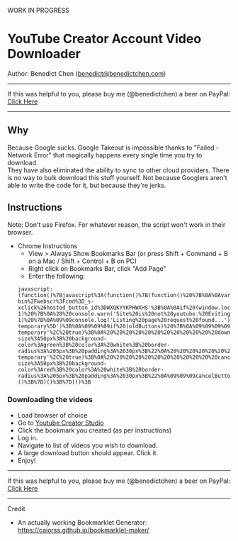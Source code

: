WORK IN PROGRESS

# YouTube Creator Account Video Downloader

Author: Benedict Chen (benedict@benedictchen.com)

--------------

If this was helpful to you, please buy me (@benedictchen) a beer on PayPal: [Click Here](https://www.paypal.com/cgi-bin/webscr?cmd=_s-xclick&hosted_button_id=WXQKYYKPHWXHS)

--------------

## Why 

Because Google sucks.  Google Takeout is impossible thanks to "Failed - Network Error" that magically happens every single time you try to download.  
They have also eliminated the ability to sync to other cloud providers.  There is no way to bulk download this stuff yourself.  Not because Googlers
aren't able to write the code for it, but because they're jerks.  

## Instructions

Note: Don't use Firefox. For whatever reason, the script won't work in their browser. 

- Chrome Instructions 
    - View > Always Show Bookmarks Bar (or press Shift + Command + B on a Mac / Shift + Control + B on PC)
    -  Right click on Bookmarks Bar, click "Add Page"
    - Enter the following:
    ```
  javascript:(function()%7Bjavascript%3A(function()%7B(function()%20%7B%0A%0Avar%20DONATION_URL%20%3D%20'https%3A%2F%2Fwww.paypal.com%2Fcgi-bin%2Fwebscr%3Fcmd%3D_s-xclick%26hosted_button_id%3DWXQKYYKPHWXHS'%3B%0A%0Aif%20(window.location.hostname.toLowerCase().indexOf('youtube')%20%3D%3D%3D%20-1)%20%7B%0A%20%20console.warn('Site%20is%20not%20youtube.%20Exiting...')%3B%0A%20%20return%3B%0A%7D%0Aconsole.log('YouTube%20detected.')%3B%0A%0A%0Awindow.oldXHROpen%20%3D%20window.XMLHttpRequest.prototype.open%3B%0A%0Alet%20interceptor%20%3D%20function%20(method%2C%20url%2C%20async)%20%7B%0A%20%20%20%20console.log('Intercepted%20request%3A%20'%2C%20%7Burl%7D)%3B%0A%09if%20(url.indexOf('%2Fyoutubei%2Fv1%2Fcreator%2Flist_creator_videos')%20!%3D%3D%20-1)%20%7B%0A%09%09console.log('Listing%20page%20request%20found...')%3B%0A%09%09console.warn(%7Bthis%3A%20this%7D)%3B%0A%09%09this.addEventListener('load'%2C%20function%20()%20%7B%0A%20%20%20%20%20%20%20%20%20%20%20%20let%20response%20%3D%20JSON.parse(this.responseText)%3B%0A%20%20%20%20%20%20%20%20%20%20%20%20console.log(%7Bresponse%7D)%0A%20%20%20%20%20%20%20%20%20%20%20%20const%20%7B%20videos%20%7D%20%3D%20response%3B%0A%09%09%09let%20waitTime%20%3D%200%3B%0A%09%09%09%2F%2F%20Clear%20old%20buttons%0A%09%09%09const%20oldButtons%20%3D%20document.querySelectorAll('%5Bdata-temporary%5D')%3B%0A%09%09%09if%20(oldButtons)%20%7B%0A%09%09%09%09Array.from(oldButtons).forEach(item%20%3D%3E%20%7B%0A%09%09%09%09%09item.parentNode.removeChild(item)%3B%0A%09%09%09%09%7D)%3B%0A%09%09%09%7D%0A%09%09%09%2F%2F%20Create%20the%20buttons%0A%09%09%09let%20downloadButton%20%3D%20document.createElement('button')%3B%0A%09%09%09downloadButton.setAttribute('data-temporary'%2C%20true)%3B%0A%20%20%20%20%20%20%20%20%20%20%20%20downloadButton.textContent%20%3D%20%22Download%20Videos%22%3B%0A%20%20%20%20%20%20%20%20%20%20%20%20downloadButton.style%20%3D%20%22position%3Aabsolute%3B%20right%3A%2030px%3B%20bottom%3A%2030px%3B%20font-size%3A50px%3B%20background-color%3Agreen%3B%20color%3A%20white%3B%20border-radius%3A%205px%3B%20padding%3A%2030px%3B%22%0A%20%20%20%20%20%20%20%20%20%20%20%20document.body.appendChild(downloadButton)%3B%0A%09%09%09let%20cancelButton%20%3D%20document.createElement('button')%3B%0A%09%09%09cancelButton.setAttribute('data-temporary'%2C%20true)%3B%0A%20%20%20%20%20%20%20%20%20%20%20%20cancelButton.textContent%20%3D%20%22Cancel%22%3B%0A%20%20%20%20%20%20%20%20%20%20%20%20cancelButton.style%20%3D%20%22position%3Aabsolute%3B%20left%3A%2030px%3B%20bottom%3A%2030px%3B%20font-size%3A50px%3B%20background-color%3Ared%3B%20color%3A%20white%3B%20border-radius%3A%205px%3B%20padding%3A%2030px%3B%22%0A%09%09%09cancelButton.onclick%20%3D%20()%20%3D%3E%20%7B%0A%09%09%09%09document.body.removeChild(cancelButton)%3B%0A%09%09%09%09document.body.removeChild(downloadButton)%3B%0A%09%09%09%09delete%20downloadButton%3B%0A%09%09%09%09delete%20waitTime%3B%0A%09%09%09%7D%3B%0A%20%20%20%20%20%20%20%20%20%20%20%20document.body.appendChild(cancelButton)%3B%0A%20%20%20%20%20%20%20%20%20%20%20%20downloadButton.onclick%20%3D%20()%20%3D%3E%20%7B%20%0A%09%09%09%09videos.forEach((item)%20%3D%3E%20%7B%0A%20%20%20%20%20%20%20%20%20%20%20%20%20%20%20%20%20%20%20%20console.log(item)%3B%0A%20%20%20%20%20%20%20%20%20%20%20%20%20%20%20%20%20%20%20%20let%20dataUrl%20%3D%20%60https%3A%2F%2Fwww.youtube.com%24%7Bitem.downloadUrl%7D%60%3B%0A%20%20%20%20%20%20%20%20%20%20%20%20%20%20%20%20%20%20%20%20console.log(%7B%20dataUrl%20%7D)%0A%20%20%20%20%20%20%20%20%20%20%20%20%20%20%20%20%20%20%20%20setTimeout(()%20%3D%3E%20%7B%0A%20%20%20%20%20%20%20%20%20%20%20%20%20%20%20%20%20%20%20%20%20%20%20%20window.open(dataUrl%2C%20item.videoId)%3B%0A%20%20%20%20%20%20%20%20%20%20%20%20%20%20%20%20%20%20%20%20%7D%2C%20waitTime)%3B%0A%20%20%20%20%20%20%20%20%20%20%20%20%20%20%20%20%20%20%20%20waitTime%20%2B%3D%2015000%3B%0A%20%20%20%20%20%20%20%20%20%20%20%20%20%20%20%20%20%20%20%20if%20(Math.floor(Math.random()%20*%2010)%20%3D%3D%3D%208)%20%7B%0A%20%20%20%20%20%20%20%20%20%20%20%20%20%20%20%20%20%20%20%20%09%2F%2F%20Please%20donate!%0A%20%20%20%20%20%20%20%20%20%20%20%20%20%20%20%20%20%20%20%20%09setTimeout(()%20%3D%3E%20window.open(DONATION_URL)%2C%2010000)%3B%0A%20%20%20%20%20%20%20%20%20%20%20%20%20%20%20%20%20%20%20%20%7D%0A%20%20%20%20%20%20%20%20%20%20%20%20%20%20%20%20%7D)%3B%0A%09%09%09%09document.body.removeChild(downloadButton)%3B%0A%09%09%09%09document.body.removeChild(cancelButton)%3B%0A%09%09%09%09delete%20downloadButton%3B%0A%09%09%09%09delete%20cancelButton%3B%0A%09%09%09%09delete%20waitTime%3B%0A%20%20%20%20%20%20%20%20%20%20%20%20%7D%3B%0A%20%20%20%20%20%20%20%20%7D)%3B%0A%0A%09%7D%0A%20%20%20%20return%20oldXHROpen.apply(this%2C%20arguments)%3B%0A%7D%0A%0Aif%20(window.XMLHttpRequest.prototype.open%20!%3D%3D%20interceptor%20%26%26%20!window.XMLHttpRequest.prototype.open.isIntercepted)%20%7B%0A%09window.XMLHttpRequest.prototype.open%20%3D%20interceptor%3B%0A%09interceptor.isIntercepted%20%3D%20true%3B%0A%7D%20else%20%7B%0A%09console.warn('Already%20have%20interceptor')%3B%0A%7D%0A%7D)()%3B%7D)()%3B%7D)()%3B
    ```

###  Downloading the videos
  - Load browser of choice
  - Go to [Youtube Creator Studio ](https://studio.youtube.com)
  - Click the bookmark you created (as per instructions)
  - Log in.
  - Navigate to list of videos you wish to download.
  - A large download button should appear.  Click it.
  - Enjoy!
  




--------------

If this was helpful to you, please buy me (@benedictchen) a beer on PayPal: [Click Here](https://www.paypal.com/cgi-bin/webscr?cmd=_s-xclick&hosted_button_id=WXQKYYKPHWXHS)

--------------


Credit
- An actually working Bookmarklet Generator: https://caiorss.github.io/bookmarklet-maker/



